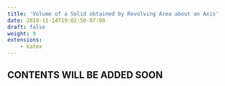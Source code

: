 ```yaml
---
title: 'Volume of a Solid obtained by Revolving Area about an Axis'
date: 2018-11-14T19:02:50-07:00
draft: false
weight: 9
extensions:
    - katex
---
```


## CONTENTS WILL BE ADDED SOON

